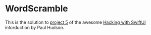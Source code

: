 # WordScramble
This is the solution to [project 5](https://www.hackingwithswift.com/books/ios-swiftui/word-scramble-introduction) of the awesome [Hacking with SwiftUI](https://www.hackingwithswift.com/books/ios-swiftui) intorduction by Paul Hudson.
